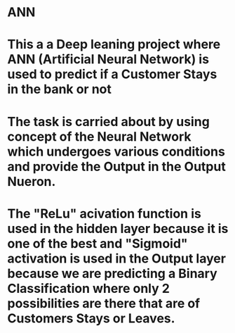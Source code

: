 # ANN
# This a a Deep leaning project where ANN (Artificial Neural Network) is used to predict if a Customer Stays in the bank or not
# The task is carried about by using concept of the Neural Network which undergoes various conditions and provide the Output in the Output Nueron.
# The "ReLu" acivation function is used in the hidden layer because it is one of the best and "Sigmoid" activation is used in the Output layer because we are predicting a Binary    Classification where only 2 possibilities are there that are of Customers Stays or Leaves.
